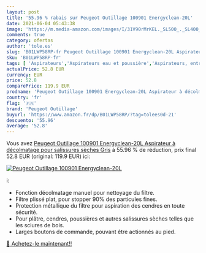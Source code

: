 ```yaml
---
layout: post
title: '55.96 % rabais sur Peugeot Outillage 100901 Energyclean-20L'
date: 2021-06-04 05:43:38
image: 'https://m.media-amazon.com/images/I/31V90rMrKEL._SL500_._SL400_.jpg'
comments: true
category: ofertas
author: 'tole.es'
slug: 'B01LWP58RP-fr Peugeot Outillage 100901 Energyclean-20L Aspirateur à...'
sku: 'B01LWP58RP-fr'
tags: [ 'Aspirateurs','Aspirateurs eau et poussière','Aspirateurs, entretien des sols et nettoyeurs de vitres','Cuisine et Maison','peugeot outillage', ]
actualPrice: 52.8 EUR
currency: EUR
price: 52.8
comparePrice: 119.9 EUR
prodname: 'Peugeot Outillage 100901 Energyclean-20L Aspirateur à décolmatage pour salissures sèches Gris'
country: 'fr'
flag: '🇫🇷'
brand: 'Peugeot Outillage'
buyurl: 'https://www.amazon.fr/dp/B01LWP58RP/?tag=tolees0d-21'
descuento: '55.96'
average: '52.8'
---
```


Vous avez [Peugeot Outillage 100901 Energyclean-20L Aspirateur à décolmatage pour salissures sèches Gris](https://www.amazon.fr/dp/B01LWP58RP/?tag=tolees0d-21)  à  55.96 % de réduction, prix final  52.8 EUR (original: 119.9 EUR) ici:

[![Peugeot Outillage 100901 Energyclean-20L](https://m.media-amazon.com/images/I/31V90rMrKEL._SL500_._SL400_.jpg)](https://www.amazon.fr/dp/B01LWP58RP/?tag=tolees0d-21)

ℹ️:

- Fonction décolmatage manuel pour nettoyage du filtre.
- Filtre plissé plat, pour stopper 90% des particules fines.
- Protection métallique du filtre pour aspiration des cendres en toute sécurité.
- Pour plâtre, cendres, poussières et autres salissures sèches telles que les sciures de bois.
- Larges boutons de commande, pouvant être actionnés au pied.

[🛒 Achetez-le maintenant!!](https://www.amazon.fr/dp/B01LWP58RP/?tag=tolees0d-21)
